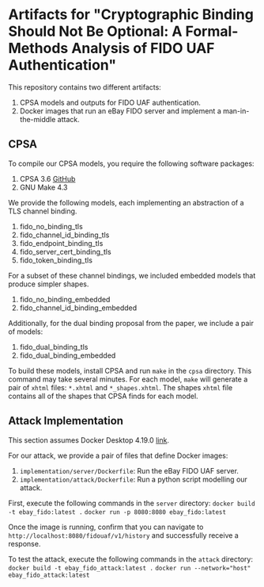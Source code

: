 # Artifacts for "Cryptographic Binding Should Not Be Optional: A Formal-Methods Analysis of FIDO UAF Authentication"

This repository contains two different artifacts:

1. CPSA models and outputs for FIDO UAF authentication.
2. Docker images that run an eBay FIDO server and implement a man-in-the-middle attack.

## CPSA

To compile our CPSA models, you require the following software packages:

1. CPSA 3.6 [GitHub](https://github.com/mitre/cpsa)
2. GNU Make 4.3

We provide the following models, each implementing an abstraction of a TLS channel binding.

1. fido_no_binding_tls
2. fido_channel_id_binding_tls
3. fido_endpoint_binding_tls
4. fido_server_cert_binding_tls
5. fido_token_binding_tls

For a subset of these channel bindings, we included embedded models that produce simpler shapes.

1. fido_no_binding_embedded
2. fido_channel_id_binding_embedded

Additionally, for the dual binding proposal from the paper, we include a pair of models:

1. fido_dual_binding_tls
2. fido_dual_binding_embedded

To build these models, install CPSA and run `make` in the `cpsa` directory. This command may take several minutes.
For each model, `make` will generate a pair of `xhtml` files: `*.xhtml` and `*_shapes.xhtml`.
The shapes `xhtml` file contains all of the shapes that CPSA finds for each model.

## Attack Implementation

This section assumes Docker Desktop 4.19.0 [link](https://www.docker.com/products/docker-desktop/). 

For our attack, we provide a pair of files that define Docker images:

1. `implementation/server/Dockerfile`: Run the eBay FIDO UAF server.
2. `implementation/attack/Dockerfile`: Run a python script modelling our attack.

First, execute the following commands in the `server` directory:
`docker build -t ebay_fido:latest .`
`docker run -p 8080:8080 ebay_fido:latest`

Once the image is running, confirm that you can navigate to `http://localhost:8080/fidouaf/v1/history` and
successfully receive a response.

To test the attack, execute the following commands in the `attack` directory:
`docker build -t ebay_fido_attack:latest .`
`docker run --network="host" ebay_fido_attack:latest`